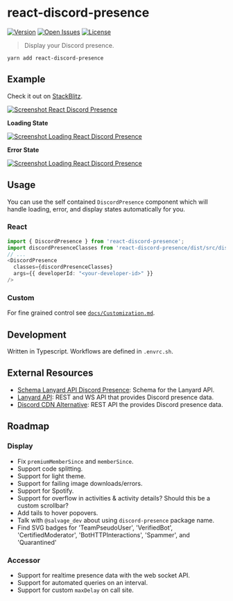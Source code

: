 
[//]: # "!!!!!!!!!!!!!!!!!!!!!!!!!!!!!!!!!!!!!!!!!!!!!!!!!"
[//]: # "!!!!!!                                     !!!!!!"
[//]: # "!!!!!!      >>>>> WARNING <<<<<            !!!!!!"
[//]: # "!!!!!!                                     !!!!!!"
[//]: # "!!!!!! This file is autogenerated.         !!!!!!"
[//]: # "!!!!!!                                     !!!!!!"
[//]: # "!!!!!!      >>>>> WARNING <<<<<            !!!!!!"
[//]: # "!!!!!!                                     !!!!!!"
[//]: # "!!!!!!!!!!!!!!!!!!!!!!!!!!!!!!!!!!!!!!!!!!!!!!!!!"

# react-discord-presence

[![Version](http://img.shields.io/npm/v/react-discord-presence.svg?style=flat-square)](https://www.npmjs.org/package/react-discord-presence)
[![Open Issues](https://img.shields.io/github/issues-raw/Nate-Wilkins/react-discord-presence?style=flat-square)](https://github.com/Nate-Wilkins/react-discord-presence/issues)
[![License](https://img.shields.io/github/license/Nate-Wilkins/react-discord-presence?color=%2308F&style=flat-square)](https://github.com/Nate-Wilkins/react-discord-presence/blob/main/LICENSE)

> Display your Discord presence.

```
yarn add react-discord-presence
```

## Example

Check it out on [StackBlitz](https://stackblitz.com/edit/react-ts-nfdx3w?file=App.tsx).

[![Screenshot React Discord Presence](./__screenshots__/Display/DiscordPresence/CustomCode_small.png)](https://stackblitz.com/edit/react-ts-nfdx3w?file=App.tsx)

__Loading State__

[![Screenshot Loading React Discord Presence](./__screenshots__/Display/LoadingDiscordPresence/Custom_small.png)](https://stackblitz.com/edit/react-ts-nfdx3w?file=App.tsx)

__Error State__

[![Screenshot Loading React Discord Presence](./__screenshots__/Display/ErrorDiscordPresence/Custom_small.png)](https://stackblitz.com/edit/react-ts-nfdx3w?file=App.tsx)

## Usage

You can use the self contained `DiscordPresence` component which will handle
loading, error, and display states automatically for you.

### React

```typescript
import { DiscordPresence } from 'react-discord-presence';
import discordPresenceClasses from 'react-discord-presence/dist/src/display/style/DiscordPresenceDefault.module.css';
// ...
<DiscordPresence
  classes={discordPresenceClasses}
  args={{ developerId: "<your-developer-id>" }}
/>
```

### Custom

For fine grained control see [`docs/Customization.md`](./docs/Customization.md).

## Development

Written in Typescript. Workflows are defined in `.envrc.sh`.

## External Resources

- [Schema Lanyard API Discord Presence](https://github.com/Nate-Wilkins/schema-lanyard-discord-presence): Schema for the
  Lanyard API.
- [Lanyard API](https://github.com/Phineas/lanyard): REST and WS API that provides Discord presence data.
- [Discord CDN Alternative](https://gist.github.com/dustinrouillard/04be36180ed80db144a4857408478854): REST API the
  provides Discord presence data.

## Roadmap

### Display

- Fix `premiumMemberSince` and `memberSince`.
- Support code splitting.
- Support for light theme.
- Support for failing image downloads/errors.
- Support for Spotify.
- Support for overflow in activities & activity details? Should this be a custom scrollbar?
- Add tails to hover popovers.
- Talk with `@salvage_dev` about using `discord-presence` package name.
- Find SVG badges for 'TeamPseudoUser', 'VerifiedBot', 'CertifiedModerator', 'BotHTTPInteractions', 'Spammer', and 'Quarantined'

### Accessor

- Support for realtime presence data with the web socket API.
- Support for automated queries on an interval.
- Support for custom `maxDelay` on call site.
